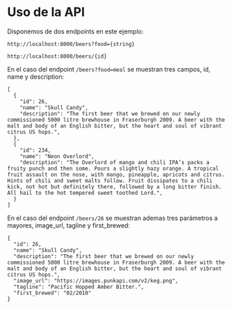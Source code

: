 # Uso de la API
Disponemos de dos endpoints en este ejemplo:
```
http://localhost:8000/beers?food={string}

http://localhost:8000/beers/{id}
```

En el caso del endpoint `/beers?food=meal` se muestran tres campos, id, name y description:
```
[
  {
    "id": 26,
    "name": "Skull Candy",
    "description": "The first beer that we brewed on our newly commissioned 5000 litre brewhouse in Fraserburgh 2009. A beer with the malt and body of an English bitter, but the heart and soul of vibrant citrus US hops.",
  },
  {
    "id": 234,
    "name": "Neon Overlord",
    "description": "The Overlord of mango and chili IPA’s packs a fruity punch and then some. Pours a slightly hazy orange. A tropical fruit assault on the nose, with mango, pineapple, apricots and citrus. Hints of chili and sweet malts follow. Fruit dissipates to a chili kick, not hot but definitely there, followed by a long bitter finish. All hail to the hot tempered sweet toothed Lord.",
  }
]
```

En el caso del endpoint `/beers/26` se muestran ademas tres parámetros a mayores, image_url, tagline y first_brewed:
```
{
  "id": 26,
  "name": "Skull Candy",
  "description": "The first beer that we brewed on our newly commissioned 5000 litre brewhouse in Fraserburgh 2009. A beer with the malt and body of an English bitter, but the heart and soul of vibrant citrus US hops.",
  "image_url": "https://images.punkapi.com/v2/keg.png",
  "tagline": "Pacific Hopped Amber Bitter.",
  "first_brewed": "02/2010"
}
```